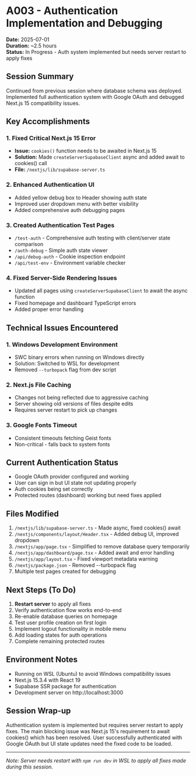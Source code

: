 # A003 - Authentication Implementation and Debugging

**Date:** 2025-07-01  
**Duration:** ~2.5 hours  
**Status:** In Progress - Auth system implemented but needs server restart to apply fixes

## Session Summary

Continued from previous session where database schema was deployed. Implemented full authentication system with Google OAuth and debugged Next.js 15 compatibility issues.

## Key Accomplishments

### 1. Fixed Critical Next.js 15 Error
- **Issue:** `cookies()` function needs to be awaited in Next.js 15
- **Solution:** Made `createServerSupabaseClient` async and added await to cookies() call
- **File:** `/nextjs/lib/supabase-server.ts`

### 2. Enhanced Authentication UI
- Added yellow debug box to Header showing auth state
- Improved user dropdown menu with better visibility
- Added comprehensive auth debugging pages

### 3. Created Authentication Test Pages
- `/test-auth` - Comprehensive auth testing with client/server state comparison
- `/auth-debug` - Simple auth state viewer
- `/api/debug-auth` - Cookie inspection endpoint
- `/api/test-env` - Environment variable checker

### 4. Fixed Server-Side Rendering Issues
- Updated all pages using `createServerSupabaseClient` to await the async function
- Fixed homepage and dashboard TypeScript errors
- Added proper error handling

## Technical Issues Encountered

### 1. Windows Development Environment
- SWC binary errors when running on Windows directly
- Solution: Switched to WSL for development
- Removed `--turbopack` flag from dev script

### 2. Next.js File Caching
- Changes not being reflected due to aggressive caching
- Server showing old versions of files despite edits
- Requires server restart to pick up changes

### 3. Google Fonts Timeout
- Consistent timeouts fetching Geist fonts
- Non-critical - falls back to system fonts

## Current Authentication Status
- Google OAuth provider configured and working
- User can sign in but UI state not updating properly
- Auth cookies being set correctly
- Protected routes (dashboard) working but need fixes applied

## Files Modified

1. `/nextjs/lib/supabase-server.ts` - Made async, fixed cookies() await
2. `/nextjs/components/layout/Header.tsx` - Added debug UI, improved dropdown
3. `/nextjs/app/page.tsx` - Simplified to remove database query temporarily
4. `/nextjs/app/dashboard/page.tsx` - Added await and error handling
5. `/nextjs/app/layout.tsx` - Fixed viewport metadata warning
6. `/nextjs/package.json` - Removed --turbopack flag
7. Multiple test pages created for debugging

## Next Steps (To Do)

1. **Restart server** to apply all fixes
2. Verify authentication flow works end-to-end
3. Re-enable database queries on homepage
4. Test user profile creation on first login
5. Implement logout functionality in mobile menu
6. Add loading states for auth operations
7. Complete remaining protected routes

## Environment Notes
- Running on WSL (Ubuntu) to avoid Windows compatibility issues
- Next.js 15.3.4 with React 19
- Supabase SSR package for authentication
- Development server on http://localhost:3000

## Session Wrap-up
Authentication system is implemented but requires server restart to apply fixes. The main blocking issue was Next.js 15's requirement to await cookies() which has been resolved. User successfully authenticated with Google OAuth but UI state updates need the fixed code to be loaded.

---
*Note: Server needs restart with `npm run dev` in WSL to apply all fixes made during this session.*